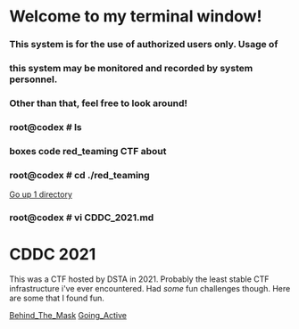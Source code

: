 # Welcome to my terminal window!                                                               
###  This system is for the use of authorized users only.  Usage of   
###  this system may be monitored and recorded by system personnel.                                                                   
###           Other than that, feel free to look around!  
### root@codex # ls
### boxes code red_teaming CTF about
### root@codex # cd ./red_teaming
[Go up 1 directory](../ctf.md)
### root@codex # vi CDDC_2021.md

# CDDC 2021

This was a CTF hosted by DSTA in 2021. Probably the least stable CTF infrastructure i've ever encountered.
Had *some* fun challenges though. Here are some that I found fun.

[Behind_The_Mask](./CDDC_2021/Behind_The_Mask.md)
[Going_Active](./CDDC_2021/Going_Active.md)
